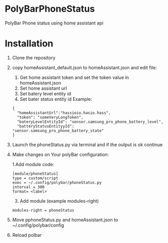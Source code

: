 # PolyBarPhoneStatus
PolyBar Phone status using home assistant api
# Installation
1. Clone the repository
2. copy homeAssistant_default.json to homeAssistant.json and edit file:
    1. Get home assistant token and set the token value in homeAssistant.json
    2. Set home assistant url
    3. Set batery level entity id
    4. Set bater status entity id
      Example:
      ```
      {
        "homeAssistantUrl":"hassioio.hasio.hass",
        "token": "someVeryLongToken",
        "bateryLevelEntityId": "sensor.samsung_pro_phone_battery_level",
        "batteryStatusEntityyId": "sensor.samsung_pro_phone_battery_state"
      }
      ```
4. Launch the phoneStatus.py via terminal and if the output is ok continue
5. Make changes on Your polyBar configuration:

    1.Add module code:
      ```
      [module/phoneStatus]
      type = custom/script
      exec = ~/.config/polybar/phoneStatus.py
      interval = 300
      format= <label>
      ```
    3. Add module (example modules-right)
      ```
      modules-right = phoneStatus
      ```
  
6. Move pphoneStatus.py and homeAssistant.json to ~/.config/polybar/config
7. Reload polbar
